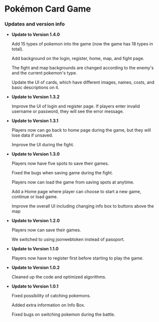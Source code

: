 # Pokémon Card Game
### Updates and version info ###


- **Update to Version 1.4.0**

  Add 15 types of pokemon into the game (now the game has 18 types in total).

  Add background on the login, register, home, map, and fight page.

  The fight and map backgrounds are changed according to the enemy's and the current pokemon's type.

  Update the UI of cards, which have different images, names, costs, and basic descriptions on it.

- **Update to Version 1.3.2**

  Improve the UI of login and register page. If players enter invalid username or password, they will see the error message.

- **Update to Version 1.3.1**

  Players now can go back to home page during the game, but they will lose data if unsaved.

  Improve the UI during the fight.

- **Update to Version 1.3.0**

  Players now have five spots to save their games.

  Fixed the bugs when saving game during the fight.

  Players now can load the game from saving spots at anytime.

  Add a Home page where player can choose to start a new game, continue or load game.

  Improve the overall UI including changing info box to buttons above the map

- **Update to Version 1.2.0**

  Players now can save their games.

  We switched to using jsonwebtoken instead of passport.

- **Update to Version 1.1.0**

  Players now have to register first before starting to play the game.

- **Update to Version 1.0.2**

  Cleaned up the code and optimized algorithms.

- **Update to Version 1.0.1**

  Fixed possibility of catching pokemons.

  Added extra information on Info Box.

  Fixed bugs on switching pokemon during the battle.
